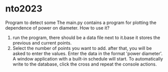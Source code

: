# nto2023
Program to detect some
The main.py contains a program for plotting the dependence of power on diameter.
How to use it?
1. run the program, there should be a data file next to it.base it stores the previous and current points. 
2. Select the number of points you want to add. after that, you will be asked to enter the values.
Enter the data in the format 'power diameter'. A window application with a built-in schedule will start.
To automatically write to the database, click the cross and repeat the console actions.
